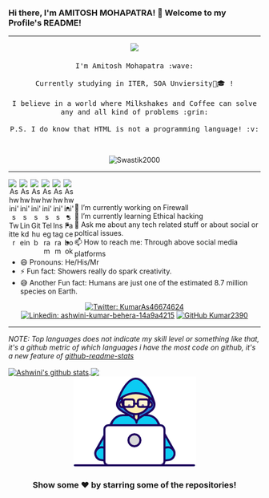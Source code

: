### Hi there, I'm AMITOSH MOHAPATRA! 👋      Welcome to my Profile's README!
---

<p align="center">
  <img src="https://media.giphy.com/media/MeJgB3yMMwIaHmKD4z/giphy.gif" width="30%">
  <br><br>
  <samp>
    I'm Amitosh Mohapatra :wave:
    <br><br>
    Currently studying in ITER, SOA Unviersity🏫🎓 !
    <br><br>
    I believe in a world where Milkshakes and Coffee can solve any and all kind of problems :grin:
    <br><br>
    P.S. I do know that HTML is not a programming language! :v:
  </samp>
</p>

<br>
<div align="center">

<p align="centre"> <img src="https://komarev.com/ghpvc/?username=Swastik2000&label=Views&color=blue&style=plastic" alt="Swastik2000" /> </p>
</div>
<hr style="height:2px;border-width:0;color:gray;background-color:gray">

<div align="center">

<a href="https://twitter.com/KumarAs46674624">
  <img align="left" alt="Ashwini's Twitter" width="22px" src="https://cdn.jsdelivr.net/npm/simple-icons@v3/icons/twitter.svg" />
</a>
<a href="https://www.linkedin.com/in/ashwini-kumar-behera-14a9a4215/">
  <img align="left" alt="Ashwini's Linkdein" width="22px" src="https://cdn.jsdelivr.net/npm/simple-icons@v3/icons/linkedin.svg" />
</a>
<a href="https://github.com/Kumar2390">
  <img align="left" alt="Ashwini's Github" width="22px" src="https://cdn.jsdelivr.net/npm/simple-icons@v3/icons/github.svg" />
</a>
<a href="https://t.me/@Ash_2390">
  <img align="left" alt="Ashwini's Telegram" width="22px" src="https://cdn.jsdelivr.net/npm/simple-icons@v3/icons/telegram.svg" />
</a>
<a href="https://www.instagram.com/itz__ash._/">
  <img align="left" alt="Ashwini's Instagram" width="22px" src="https://cdn.jsdelivr.net/npm/simple-icons@v3/icons/instagram.svg" />
</a>
<a href="https://www.facebook.com/profile.php?id=100011461903115">
  <img align="left" alt="Ashwini's Facebook" width="22px" src="https://cdn.jsdelivr.net/npm/simple-icons@v3/icons/facebook.svg" />
</a>
</div>


<br/>
<br/>


- 🔭 I’m currently working on Firewall
- 🌱 I’m currently learning Ethical hacking
- 💬 Ask me about any tech related stuff or about social or poltical issues.
- 📫 How to reach me: Through above social media platforms
- 😄 Pronouns: He/His/Mr
- ⚡ Fun fact: Showers really do spark creativity.
- 😅 Another Fun fact: Humans are just one of the estimated 8.7 million species on Earth.


<div align="center">

[![Twitter: KumarAs46674624](https://img.shields.io/twitter/follow/KumarAs46674624?style=social)](https://twitter.com/KumarAs46674624)
[![Linkedin: ashwini-kumar-behera-14a9a4215](https://img.shields.io/badge/-Ashwini_Kumar-blue?style=flat-square&logo=Linkedin&logoColor=white&link=https://www.linkedin.com/in/ashwini-kumar-behera-14a9a4215//)](https://www.linkedin.com/in/ashwini-kumar-behera-14a9a4215/)
[![GitHub Kumar2390](https://img.shields.io/github/followers/Kumar2390?label=follow&style=social)](https://github.com/Kumar2390)
</div>

<hr style="height:2px;border-width:0;color:gray;background-color:gray">


*NOTE: Top languages does not indicate my skill level or something like that, it's a github metric of which languages i have the most code on github, it's a new feature of [github-readme-stats](https://github.com/Kumar2390/Kumar2390)*


<a href="https://github.com/Kumar2390">
<img align="center" src="https://github-readme-stats.vercel.app/api?username=Kumar2390&&show_icons=true&count_private=true&title_color=bd93f9&icon_color=0E86D4&text_color=daf7dc&bg_color=151515" alt="Ashwini's github stats"/>
</a>
<a href="https://github.com/Kumar2390">
  <img align="center" src="https://github-readme-stats.vercel.app/api/top-langs/?username=Kumar2390&hide=php&theme=algolia" />
</a>


<div align="center">

<img align="centre" src="https://github.com/Kumar2390/Kumar2390/blob/main/Developer.gif"/>

</div>

<div align="center">

### Show some ❤️ by starring some of the repositories!

</div>

<!--
Here are some ideas to get you started:

- 👯 I’m looking to collaborate on ...
- 🤔 I’m looking for help with ...
  <img align="right" alt="GIF" src="https://media.giphy.com/media/iIqmM5tTjmpOB9mpbn/giphy.gif" />
<hr style="height:2px;border-width:0;color:gray;background-color:gray">

[![Top Langs](https://github-readme-stats.vercel.app/api/top-langs/?username=swastik2000)]

-->

